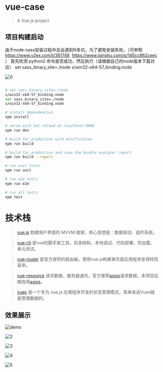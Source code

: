 # vue-case

> A Vue.js project

## 项目构建启动

由于node-sass安装过程中总会遇到N多坑，为了避免安装失败，（可参照 https://www.v2ex.com/t/361746  https://www.jianshu.com/p/145cc862ceec ）
首先检测 python2 命令是否成功，然后执行（请根据自己的node版本下载对应） set sass_binary_site=./node
s/win32-x64-57_binding.node

![0](./present/0.PNG)

``` bash

# set sass_binary_site=./node
s/win32-x64-57_binding.node
set sass_binary_site=./node
s/win32-x64-57_binding.node

# install dependencies
npm install

# serve with hot reload at localhost:8080
npm run dev

# build for production with minification
npm run build

# build for production and view the bundle analyzer report
npm run build --report

# run unit tests
npm run unit

# run e2e tests
npm run e2e

# run all tests
npm test
```

# 技术栈
> [vue.js](https://cn.vuejs.org/) 构建用户界面的 MVVM 框架，核心思想是：数据驱动、组件系统。

> [vue-cli](https://www.npmjs.com/package/vue-cli) 是vue的脚手架工具，目录结构、本地调试、代码部署、热加载、单元测试。

> [vue-router](https://router.vuejs.org/zh-cn/) 是官方提供的路由器，使用vue.js构建单页面应用程序变得轻而易举。

> [vue-resource](https://www.npmjs.com/package/vue-resource) 请求数据，服务器通讯，官方推荐[axios](https://www.npmjs.com/package/axios)请求数据，本项目后期改用[axios](https://www.npmjs.com/package/axios)。

> [vuex](https://vuex.vuejs.org/zh-cn/) 是一个专为 vue.js 应用程序开发的状态管理模式，简单来说Vuex就是管理数据的。

## 效果展示

![demo](./present/1.PNG)

![2](./present/2.PNG)

![3](./present/3.PNG)

![4](./present/4.PNG)

![5](./present/5.PNG)
